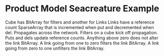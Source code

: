 # Product Model Seacreature Example

Cube has BitArray for filters and another for Links
Links have a reference count SparseArray that is incremented when put and decremented when del. Propagates across the network.
Filters on a cube kick off propagation.
Puts and dels update reference counts.
Anything above zero does not alter the link BitArray.
A link going from one to zero filters the link BitArray.
A link going from zero to one unfilters the link BitArray.